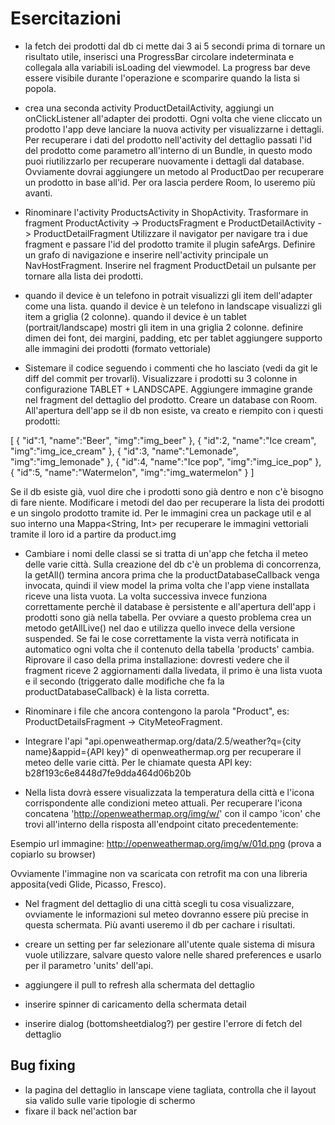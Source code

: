 # Esercitazioni

- la fetch dei prodotti dal db ci mette dai 3 ai 5 secondi prima di tornare un risultato utile,
inserisci una ProgressBar circolare indeterminata e collegala alla variabili isLoading del viewmodel.
La progress bar deve essere visibile durante l'operazione e scomparire quando la lista si popola.

- crea una seconda activity ProductDetailActivity, aggiungi un onClickListener all'adapter dei prodotti.
Ogni volta che viene cliccato un prodotto l'app deve lanciare la nuova activity per visualizzarne i dettagli.
Per recuperare i dati del prodotto nell'activity del dettaglio passati l'id del prodotto come
parametro all'interno di un Bundle, in questo modo puoi riutilizzarlo per recuperare nuovamente i
dettagli dal database. Ovviamente dovrai aggiungere un metodo al ProductDao per recuperare un prodotto
in base all'id. Per ora lascia perdere Room, lo useremo più avanti.

- Rinominare l'activity ProductsActivity in ShopActivity.
Trasformare in fragment ProductActivity -> ProductsFragment e ProductDetailActivity -> ProductDetailFragment
Utilizzare il navigator per navigare tra i due fragment e passare l'id del prodotto tramite il plugin safeArgs.
Definire un grafo di navigazione e inserire nell'activity principale un NavHostFragment.
Inserire nel fragment ProductDetail un pulsante per tornare alla lista dei prodotti.

- quando il device è un telefono in potrait visualizzi gli item dell'adapter come una lista.
quando il device è un telefono in landscape visualizzi gli item a griglia (2 colonne).
quando il device è un tablet (portrait/landscape) mostri gli item in una griglia 2 colonne.
definire dimen dei font, dei margini, padding, etc per tablet
aggiungere supporto alle immagini dei prodotti (formato vettoriale)

- Sistemare il codice seguendo i commenti che ho lasciato (vedi da git le diff del commit per trovarli).
Visualizzare i prodotti su 3 colonne in configurazione TABLET + LANDSCAPE.
Aggiungere immagine grande nel fragment del dettaglio del prodotto.
Creare un database con Room. All'apertura dell'app se il db non esiste, va creato e riempito con i
questi prodotti:

[
    {
       "id":1,
       "name":"Beer",
       "img":"img_beer"
    },
    {
       "id":2,
       "name":"Ice cream",
       "img":"img_ice_cream"
    },
    {
       "id":3,
       "name":"Lemonade",
       "img":"img_lemonade"
    },
    {
       "id":4,
       "name":"Ice pop",
       "img":"img_ice_pop"
    },
    {
       "id":5,
       "name":"Watermelon",
       "img":"img_watermelon"
    }
 ]
 
Se il db esiste già, vuol dire che i prodotti sono già dentro e non c'è bisogno di fare niente.
Modificare i metodi del dao per recuperare la lista dei prodotti e un singolo prodotto tramite id.
Per le immagini crea un package util e al suo interno una Mappa<String, Int> per recuperare
le immagini vettoriali tramite il loro id a partire da product.img

- Cambiare i nomi delle classi se si tratta di un'app che fetcha il meteo delle varie città.
Sulla creazione del db c'è un problema di concorrenza, la getAll() termina ancora prima che la
productDatabaseCallback venga invocata, quindi il view model la prima volta che l'app viene installata
riceve una lista vuota. La volta successiva invece funziona correttamente perchè il database è
persistente e all'apertura dell'app i prodotti sono già nella tabella.
Per ovviare a questo problema crea un metodo getAllLive() nel dao e utilizza quello invece della versione
suspended. Se fai le cose correttamente la vista verrà notificata in automatico ogni volta che
il contenuto della tabella 'products' cambia.
Riprovare il caso della prima installazione: dovresti vedere che il fragment riceve 2 aggiornamenti
dalla livedata, il primo è una lista vuota e il secondo (triggerato dalle modifiche che fa la productDatabaseCallback)
è la lista corretta.

- Rinominare i file che ancora contengono la parola "Product", es: ProductDetailsFragment -> CityMeteoFragment.

- Integrare l'api "api.openweathermap.org/data/2.5/weather?q={city name}&appid={API key}" di
openweathermap.org per recuperare il meteo delle varie città.
Per le chiamate questa API key: b28f193c6e8448d7fe9dda464d06b20b

- Nella lista dovrà essere visualizzata la temperatura della città e l'icona corrispondente alle condizioni
meteo attuali. Per recuperare l'icona concatena 'http://openweathermap.org/img/w/' con il campo 'icon'
che trovi all'interno della risposta all'endpoint citato precedentemente:

Esempio url immagine:
    http://openweathermap.org/img/w/01d.png (prova a copiarlo su browser)
    
Ovviamente l'immagine non va scaricata con retrofit ma con una libreria apposita(vedi Glide, Picasso, Fresco).

- Nel fragment del dettaglio di una città scegli tu cosa visualizzare, ovviamente le informazioni sul meteo
dovranno essere più precise in questa schermata.
Più avanti useremo il db per cachare i risultati.

- creare un setting per far selezionare all'utente quale sistema di misura vuole utilizzare,
salvare questo valore nelle shared preferences e usarlo per il parametro 'units' dell'api.

- aggiungere il pull to refresh alla schermata del dettaglio

- inserire spinner di caricamento della schermata detail

- inserire dialog (bottomsheetdialog?) per gestire l'errore di fetch del dettaglio

## Bug fixing 
- la pagina del dettaglio in lanscape viene tagliata, controlla che il layout sia valido sulle varie tipologie di schermo
- fixare il back nel'action bar